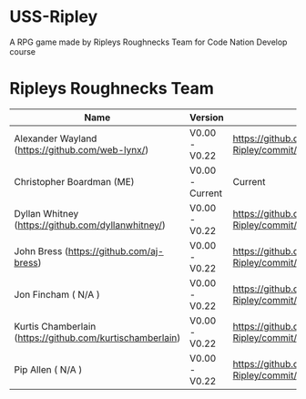 # USS-Ripley
A RPG game made by Ripleys Roughnecks Team for Code Nation Develop course


# Ripleys Roughnecks Team
| Name                                                      | Version         | Link To Last Version |
| ----------------------------------------------------------|-----------------|----------------------|
| Alexander Wayland (https://github.com/web-lynx/)           | V0.00 - V0.22   | https://github.com/GameMill/USS-Ripley/commit/360d5df6a7e3746ef72db945a40701995406fbee |
| Christopher Boardman (ME)                                 | V0.00 - Current | Current |
| Dyllan Whitney (https://github.com/dyllanwhitney/)        | V0.00 - V0.22   | https://github.com/GameMill/USS-Ripley/commit/360d5df6a7e3746ef72db945a40701995406fbee |
| John Bress (https://github.com/aj-bress)                  | V0.00 - V0.22   | https://github.com/GameMill/USS-Ripley/commit/360d5df6a7e3746ef72db945a40701995406fbee |
| Jon Fincham ( N/A )                                       | V0.00 - V0.22   | https://github.com/GameMill/USS-Ripley/commit/360d5df6a7e3746ef72db945a40701995406fbee |
| Kurtis Chamberlain (https://github.com/kurtischamberlain) | V0.00 - V0.22   | https://github.com/GameMill/USS-Ripley/commit/360d5df6a7e3746ef72db945a40701995406fbee |
| Pip Allen ( N/A )                                         | V0.00 - V0.22   | https://github.com/GameMill/USS-Ripley/commit/360d5df6a7e3746ef72db945a40701995406fbee |
